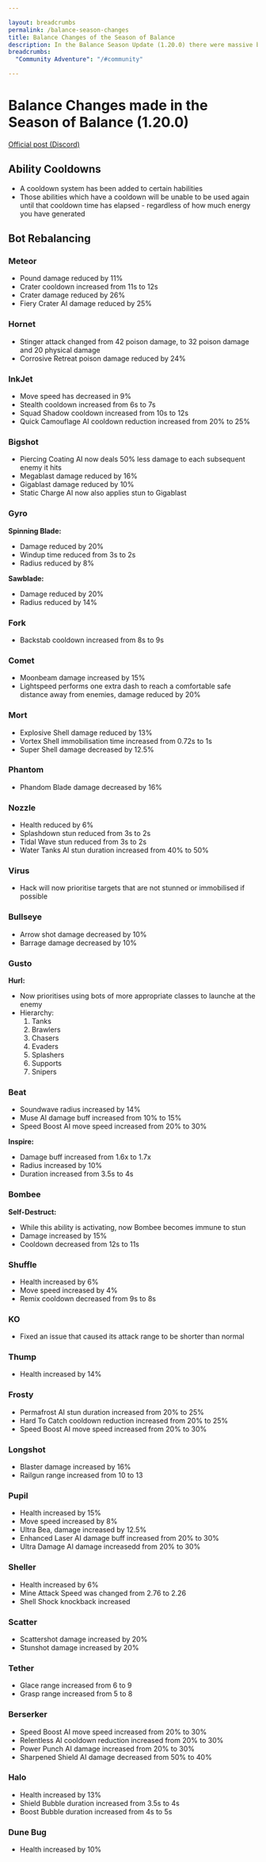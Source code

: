 ```yaml
---

layout: breadcrumbs
permalink: /balance-season-changes
title: Balance Changes of the Season of Balance 
description: In the Balance Season Update (1.20.0) there were massive balance changes. They are all recopiled on this page.
breadcrumbs:
  "Community Adventure": "/#community"

---
```

# Balance Changes made in the Season of Balance (1.20.0)
[Official post (Discord)](https://discord.com/channels/824807656945745951/1217409135843217449/1217409135843217449)

## Ability Cooldowns
- A cooldown system has been added to certain habilities
- Those abilities which have a cooldown will be unable to be used again until that cooldown time has elapsed - regardless of how much energy you have generated
## Bot Rebalancing

### Meteor
- Pound damage reduced by 11%
- Crater cooldown increased from 11s to 12s
- Crater damage reduced by 26%
- Fiery Crater AI damage reduced by 25%

### Hornet
- Stinger attack changed from 42 poison damage, to 32 poison damage and 20 physical damage
- Corrosive Retreat poison damage reduced by 24%

### InkJet
- Move speed has decreased in 9%
- Stealth cooldown increased from 6s to 7s
- Squad Shadow cooldown increased from 10s to 12s
- Quick Camouflage AI cooldown reduction increased from 20% to 25%

### Bigshot
- Piercing Coating AI now deals 50% less damage to each subsequent enemy it hits
- Megablast damage reduced by 16%
- Gigablast damage reduced by 10%
- Static Charge AI now also applies stun to Gigablast

### Gyro

**Spinning Blade:**
- Damage reduced by 20%
- Windup time reduced from 3s to 2s
- Radius reduced by 8%

**Sawblade:**
- Damage reduced by 20%
- Radius reduced by 14%

### Fork
- Backstab cooldown increased from 8s to 9s

### Comet
- Moonbeam damage increased by 15%
- Lightspeed performs one extra dash to reach a comfortable safe distance away from enemies, damage reduced by 20%

### Mort
- Explosive Shell damage reduced by 13%
- Vortex Shell immobilisation time increased from 0.72s to 1s
- Super Shell damage decreased by 12.5%

### Phantom
- Phandom Blade damage decreased by 16%

### Nozzle
- Health reduced by 6%
- Splashdown stun reduced from 3s to 2s
- Tidal Wave stun reduced from 3s to 2s
- Water Tanks AI stun duration increased from 40% to 50%

### Virus
- Hack will now prioritise targets that are not stunned or immobilised if possible

### Bullseye
- Arrow shot damage decreased by 10%
- Barrage damage decreased by 10%

### Gusto

**Hurl:**
- Now prioritises using bots of more appropriate classes to launche at the enemy
- Hierarchy:
  1. Tanks
  2. Brawlers
  3. Chasers
  4. Evaders
  5. Splashers
  6. Supports
  7. Snipers

### Beat
- Soundwave radius increased by 14%
- Muse AI damage buff increased from 10% to 15%
- Speed Boost AI move speed increased from 20% to 30%

**Inspire:**
- Damage buff increased from 1.6x to 1.7x
- Radius increased by 10%
- Duration increased from 3.5s to 4s

### Bombee
**Self-Destruct:**
- While this ability is activating, now Bombee becomes immune to stun
- Damage increased by 15%
- Cooldown decreased from 12s to 11s

### Shuffle
- Health increased by 6%
- Move speed increased by 4%
- Remix cooldown decreased from 9s to 8s

### KO
- Fixed an issue that caused its attack range to be shorter than normal

### Thump
- Health increased by 14%

### Frosty
- Permafrost AI stun duration increased from 20% to 25%
- Hard To Catch cooldown reduction increased from 20% to 25%
- Speed Boost AI move speed increased from 20% to 30%

### Longshot
- Blaster damage increased by 16%
- Railgun range increased from 10 to 13

### Pupil
- Health increased by 15%
- Move speed increased by 8%
- Ultra Bea, damage increased by 12.5%
- Enhanced Laser AI damage buff increased from 20% to 30%
- Ultra Damage AI damage increasedd from 20% to 30%

### Sheller
- Health increased by 6%
- Mine Attack Speed was changed from 2.76 to 2.26
- Shell Shock knockback increased

### Scatter
- Scattershot damage increased by 20%
- Stunshot damage increased by 20%

### Tether
- Glace range increased from 6 to 9
- Grasp range increased from 5 to 8

### Berserker
- Speed Boost AI move speed increased from 20% to 30%
- Relentless AI cooldown reduction increased from 20% to 30%
- Power Punch AI damage increased from 20% to 30%
- Sharpened Shield AI damage decreased from 50% to 40%

### Halo
- Health increased by 13%
- Shield Bubble duration increased from 3.5s to 4s
- Boost Bubble duration increased from 4s to 5s

### Dune Bug
- Health increased by 10%